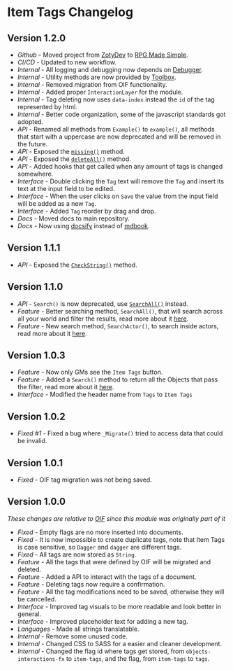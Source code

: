 # Item Tags Changelog

## Version 1.2.0

- *Github* - Moved project from [ZotyDev](https://github.com/ZotyDev) to [RPG Made Simple](https://github.com/RPG-Made-Simple).
- *CI/CD* - Updated to new workflow.
- *Internal* - All logging and debugging now depends on [Debugger](https://foundryvtt.com/packages/debugger).
- *Internal* - Utility methods are now provided by [Toolbox](https://foundryvtt.com/packages/toolbox).
- *Internal* - Removed migration from OIF functionality.
- *Internal* - Added proper `InteractionLayer` for the module.
- *Internal* - Tag deleting now uses `data-index` instead the `id` of the tag represented by html.
- *Internal* - Better code organization, some of the javascript standards got adopted.
- *API* - Renamed all methods from `Example()` to `example()`, all methods that start with a uppercase are now deprecated and will be removed in the future.
- *API* - Exposed the [`missing()`]() method.
- *API* - Exposed the [`deleteAll()`]() method.
- *API* - Added hooks that get called when any amount of tags is changed somewhere.
- *Interface* - Double clicking the `Tag` text will remove the `Tag` and insert its text at the input field to be edited.
- *Interface* - When the user clicks on `Save` the value from the input field will be added as a new `Tag`.
- *Interface* - Added `Tag` reorder by drag and drop.
- *Docs* - Moved docs to main repository.
- *Docs* - Now using [docsify](https://docsify.js.org/#/) instead of [mdbook](https://rust-lang.github.io/mdBook/).

## Version 1.1.1

- *API* - Exposed the [`CheckString()`](https://modules.zoty.dev/itemTags/apiReference.html#check-tags-by-string) method.

## Version 1.1.0

- *API* - `Search()` is now deprecated, use [`SearchAll()`](https://modules.zoty.dev/itemTags/apiReference.html#search-all) instead.
- *Feature* - Better searching method, `SearchAll()`, that will search across all your world and filter the results, read more about it [here](https://modules.zoty.dev/itemTags/apiReference.html#search-all).
- *Feature* - New search method, `SearchActor()`, to search inside actors, read more about it [here](https://modules.zoty.dev/itemTags/apiReference.html#search-actor).

## Version 1.0.3

- *Feature* - Now only GMs see the `Item Tags` button.
- *Feature* - Added a `Search()` method to return all the Objects that pass the filter, read more about it [here](https://modules.zoty.dev/itemTags/apiReference.html#search-tags).
- *Interface* - Modified the header name from `Tags` to `Item Tags`

## Version 1.0.2

- *Fixed #1* - Fixed a bug where `_Migrate()` tried to access data that could be invalid.

## Version 1.0.1

- *Fixed* - OIF tag migration was not being saved.

## Version 1.0.0
_These changes are relative to [OIF](https://github.com/ZotyDev/objects-interactions-fx) since this module was originally part of it_

- *Fixed* - Empty flags are no more inserted into documents.
- *Fixed* - It is now impossible to create duplicate tags, note that Item Tags is case sensitive, so `Dagger` and `dagger` are different tags.
- *Fixed* - All tags are now stored as `String`.
- *Feature* - All the tags that were defined by OIF will be migrated and deleted.
- *Feature* - Added a API to interact with the tags of a document.
- *Feature* - Deleting tags now require a confirmation.
- *Feature* - All the tag modifications need to be saved, otherwise they will be cancelled.
- *Interface* - Improved tag visuals to be more readable and look better in general.
- *Interface* - Improved placeholder text for adding a new tag.
- *Languages* - Made all strings translatable.
- *Internal* - Remove some unused code.
- *Internal* - Changed CSS to SASS for a easier and cleaner development.
- *Internal* - Changed the flag id where tags get stored, from `objects-interactions-fx` to `item-tags`, and the flag, from `item-tags` to `tags`.
